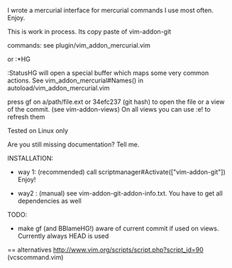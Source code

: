 I wrote a mercurial interface for mercurial commands I use most often.
Enjoy.

This is work in process. Its copy paste of vim-addon-git

commands:
    see plugin/vim_addon_mercurial.vim

or
    :*HG<c-d>

:StatusHG
will open a special buffer which maps some very common actions.
See vim_addon_mercurial#Names() in autoload/vim_addon_mercurial.vim

press gf on a/path/file.ext or 34efc237 (git hash)
to open the file or a view of the commit. (see vim-addon-views)
On all views you can use :e! to refresh them

Tested on Linux only

Are you still missing documentation? Tell me.


INSTALLATION:


* way 1: (recommended)
  call scriptmanager#Activate(["vim-addon-git"])
  Enjoy!


* way2 : (manual)
  see vim-addon-git-addon-info.txt. You have to get all dependencies
  as well


TODO:



* make gf (and BBlameHG!) aware of current commit if
  used on views. Currently always HEAD is used


== alternatives
http://www.vim.org/scripts/script.php?script_id=90 (vcscommand.vim)
